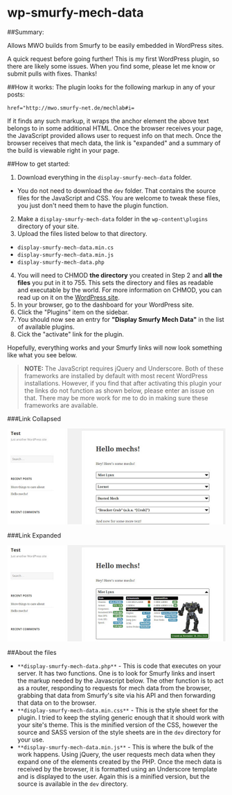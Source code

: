 # wp-smurfy-mech-data
##Summary:

Allows MWO builds from Smurfy to be easily embedded in WordPress sites.

A quick request before going further! This is my first WordPress plugin, so there are likely some issues. When you find some, please let me know or submit pulls with fixes. Thanks!

##How it works:
The plugin looks for the following markup in any of your posts:

    href="http://mwo.smurfy-net.de/mechlab#i=

If it finds any such markup, it wraps the anchor element the above text belongs to in some additional HTML. Once the browser receives your page, the JavaScript provided allows user to request info on that mech. Once the browser receives that mech data, the link is "expanded" and a summary of the build is viewable right in your page. 

##How to get started:

1. Download everything in the `display-smurfy-mech-data` folder.
  * You do not need to download the `dev` folder. That contains the source files for the JavaScript and CSS. You are welcome to tweak these files, you just don't need them to have the plugin function.
2. Make a `display-smurfy-mech-data` folder in the `wp-content\plugins` directory of your site.
3. Upload the files listed below to that directory.
  * `display-smurfy-mech-data.min.cs`
  * `display-smurfy-mech-data.min.js`
  * `display-smurfy-mech-data.php`
4. You will need to CHMOD **the directory** you created in Step 2 and **all the files** you put in it to 755. This sets the directory and files as readable and executable by the world. For more information on CHMOD, you can read up on it on the <a href="http://codex.wordpress.org/Changing_File_Permissions">WordPress site</a>.
5. In your browser, go to the dashboard for your WordPress site.
6. Click the "Plugins" item on the sidebar.
7. You should now see an entry for **"Display Smurfy Mech Data"** in the list of available plugins.
8. Cick the "activate" link for the plugin.

Hopefully, everything works and your Smurfy links will now look something like what you see below.

> **NOTE:** The JavaScript requires jQuery and Underscore. Both of these frameworks are installed by default with most recent WordPress installations. However, if you find that after activating this plugin your the links do not function as shown below, please enter an issue on that. There may be more work for me to do in making sure these frameworks are available. 

###Link Collapsed

![Collapsed Link](wp-smurfy-mech-data-collapsed.jpg?raw=true  "Collapsed")

###Link Expanded

![Expanded Link](wp-smurfy-mech-data-expanded.jpg?raw=true  "Expanded")

##About the files

* `**display-smurfy-mech-data.php**` - This is code that executes on your server. It has two functions. One is to look for Smurfy links and insert the markup needed by the Javascript below. The other function is to act as a router, responding to requests for mech data from the browser, grabbing that data from Smurfy's site via his API and then forwarding that data on to the browser.
* `**display-smurfy-mech-data.min.css**` - This is the style sheet for the plugin. I tried to keep the styling generic enough that it should work with your site's theme. This is the minified version of the CSS, however the source and SASS version of the style sheets are in the `dev` directory for your use.
* `**display-smurfy-mech-data.min.js**` - This is where the bulk of the work happens. Using jQuery, the user requests mech data when they expand one of the elements created by the PHP. Once the mech data is received by the browser, it is formatted using an Underscore template and is displayed to the user. Again this is a minified version, but the source is available in the `dev` directory.
